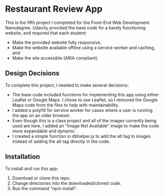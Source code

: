 # Restaurant Review App

This is the fifth project I completed for the Front-End Web Development Nanodegree.  Udacity provided the base code for a barely functioning website, and required that each student:
- Make the provided website fully responsive,
- Make the website available offline using a service worker and caching, and
- Make the site accessible (ARIA compliant).

## Design Decisions
To complete this project, I needed to make several decisions:
-  The base code included functions for implementing this app using either Leaflet or Google Maps. I chose to use Leaflet, so I removed the Google Maps code from the files to help with maintainability.
- I added a polyfill for service worker for cases where a user is running the app on an older browser.
- Even though this is a class project and all of the images currently being used are here, I added an "Image Not Available" image to make the code more expandable and dynamic.
- I created a simple function in dbhelper.js to add the alt tag to images instead of adding the alt tag directly in the code. 

## Installation
To install and run this app:
1. Download or clone this repo.
2. Change directories into the downloaded/cloned code.
3. Run the command "npm install".
